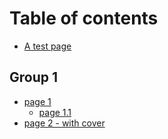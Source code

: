 # Table of contents

* [A test page](README.md)

## Group 1

* [page 1](group-1/page-1/README.md)
  * [page 1.1](group-1/page-1/page-1.1.md)
* [page 2 - with cover](group-1/page-2-with-cover.md)
